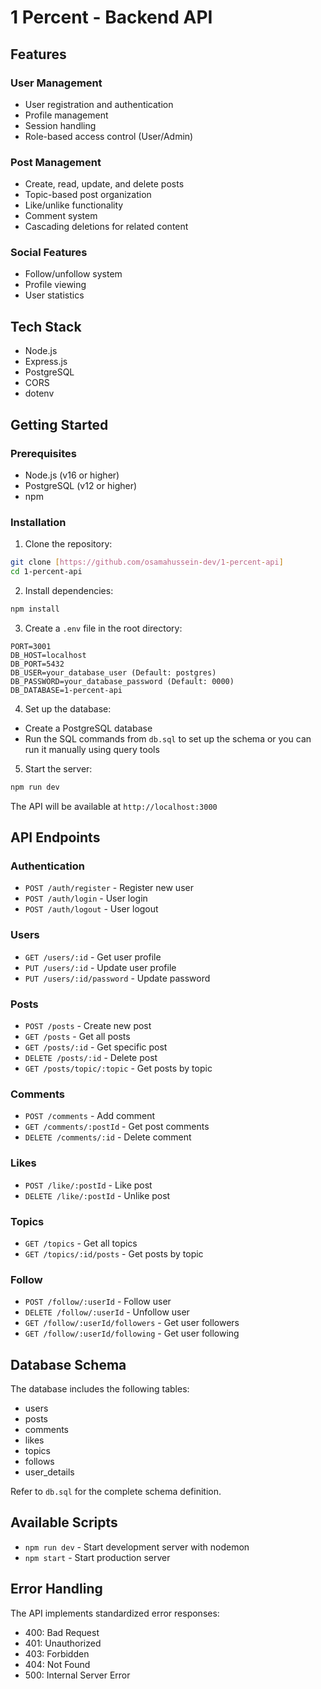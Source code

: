 # 1 Percent - Backend API

## Features

### User Management
- User registration and authentication
- Profile management
- Session handling
- Role-based access control (User/Admin)

### Post Management
- Create, read, update, and delete posts
- Topic-based post organization
- Like/unlike functionality
- Comment system
- Cascading deletions for related content

### Social Features
- Follow/unfollow system
- Profile viewing
- User statistics

## Tech Stack
- Node.js
- Express.js
- PostgreSQL
- CORS
- dotenv

## Getting Started

### Prerequisites
- Node.js (v16 or higher)
- PostgreSQL (v12 or higher)
- npm

### Installation

1. Clone the repository:
```bash
git clone [https://github.com/osamahussein-dev/1-percent-api]
cd 1-percent-api
```

2. Install dependencies:
```bash
npm install
```

3. Create a `.env` file in the root directory:
```
PORT=3001
DB_HOST=localhost
DB_PORT=5432
DB_USER=your_database_user (Default: postgres)
DB_PASSWORD=your_database_password (Default: 0000)
DB_DATABASE=1-percent-api
```

4. Set up the database:
- Create a PostgreSQL database
- Run the SQL commands from `db.sql` to set up the schema or you can run it manually using query tools

5. Start the server:
```bash
npm run dev
```

The API will be available at `http://localhost:3000`

## API Endpoints

### Authentication
- `POST /auth/register` - Register new user
- `POST /auth/login` - User login
- `POST /auth/logout` - User logout

### Users
- `GET /users/:id` - Get user profile
- `PUT /users/:id` - Update user profile
- `PUT /users/:id/password` - Update password

### Posts
- `POST /posts` - Create new post
- `GET /posts` - Get all posts
- `GET /posts/:id` - Get specific post
- `DELETE /posts/:id` - Delete post
- `GET /posts/topic/:topic` - Get posts by topic

### Comments
- `POST /comments` - Add comment
- `GET /comments/:postId` - Get post comments
- `DELETE /comments/:id` - Delete comment

### Likes
- `POST /like/:postId` - Like post
- `DELETE /like/:postId` - Unlike post

### Topics
- `GET /topics` - Get all topics
- `GET /topics/:id/posts` - Get posts by topic

### Follow
- `POST /follow/:userId` - Follow user
- `DELETE /follow/:userId` - Unfollow user
- `GET /follow/:userId/followers` - Get user followers
- `GET /follow/:userId/following` - Get user following

## Database Schema

The database includes the following tables:
- users
- posts
- comments
- likes
- topics
- follows
- user_details

Refer to `db.sql` for the complete schema definition.

## Available Scripts
- `npm run dev` - Start development server with nodemon
- `npm start` - Start production server

## Error Handling
The API implements standardized error responses:
- 400: Bad Request
- 401: Unauthorized
- 403: Forbidden
- 404: Not Found
- 500: Internal Server Error